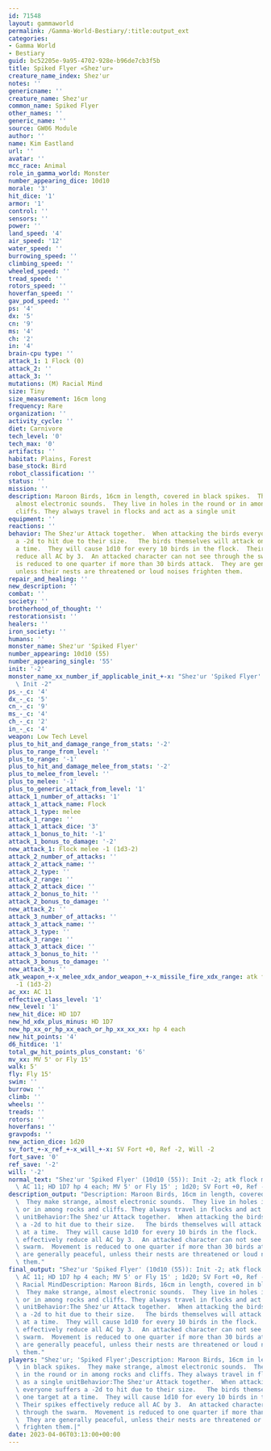 ```yaml
---
id: 71548
layout: gammaworld
permalink: /Gamma-World-Bestiary/:title:output_ext
categories:
- Gamma World
- Bestiary
guid: bc52205e-9a95-4702-928e-b96de7cb3f5b
title: Spiked Flyer «Shez'ur»
creature_name_index: Shez'ur
notes: ''
genericname: ''
creature_name: Shez'ur
common_name: Spiked Flyer
other_names: ''
generic_name: ''
source: GW06 Module
author: ''
name: Kim Eastland
url: ''
avatar: ''
mcc_race: Animal
role_in_gamma_world: Monster
number_appearing_dice: 10d10
morale: '3'
hit_dice: '1'
armor: '1'
control: ''
sensors: ''
power: ''
land_speed: '4'
air_speed: '12'
water_speed: ''
burrowing_speed: ''
climbing_speed: ''
wheeled_speed: ''
tread_speed: ''
rotors_speed: ''
hoverfan_speed: ''
gav_pod_speed: ''
ps: '4'
dx: '5'
cn: '9'
ms: '4'
ch: '2'
in: '4'
brain-cpu type: ''
attack_1: 1 Flock (0)
attack_2: ''
attack_3: ''
mutations: (M) Racial Mind
size: Tiny
size_measurement: 16cm long
frequency: Rare
organization: ''
activity_cycle: ''
diet: Carnivore
tech_level: '0'
tech_max: '0'
artifacts: ''
habitat: Plains, Forest
base_stock: Bird
robot_classification: ''
status: ''
mission: ''
description: Maroon Birds, 16cm in length, covered in black spikes.  They make strange,
  almost electronic sounds.  They live in holes in the round or in among rocks and
  cliffs. They always travel in flocks and act as a single unit
equipment: ''
reactions: ''
behavior: The Shez'ur Attack together.  When attacking the birds everyone suffers
  a -2d to hit due to their size.   The birds themselves will attack one target at
  a time.  They will cause 1d10 for every 10 birds in the flock.  Their spikes effectively
  reduce all AC by 3.  An attacked character can not see through the swarm.  Movement
  is reduced to one quarter if more than 30 birds attack.  They are generally peaceful,
  unless their nests are threatened or loud noises frighten them.
repair_and_healing: ''
new_description: ''
combat: ''
society: ''
brotherhood_of_thought: ''
restorationsist: ''
healers: ''
iron_society: ''
humans: ''
monster_name: Shez'ur 'Spiked Flyer'
number_appearing: 10d10 (55)
number_appearing_single: '55'
init: '-2'
monster_name_xx_number_if_applicable_init_+-x: "Shez'ur 'Spiked Flyer' (10d10 (55)):\
  \ Init -2"
ps_-_c: '4'
dx_-_c: '5'
cn_-_c: '9'
ms_-_c: '4'
ch_-_c: '2'
in_-_c: '4'
weapon: Low Tech Level
plus_to_hit_and_damage_range_from_stats: '-2'
plus_to_range_from_level: ''
plus_to_range: '-1'
plus_to_hit_and_damage_melee_from_stats: '-2'
plus_to_melee_from_level: ''
plus_to_melee: '-1'
plus_to_generic_attack_from_level: '1'
attack_1_number_of_attacks: '1'
attack_1_attack_name: Flock
attack_1_type: melee
attack_1_range: ''
attack_1_attack_dice: '3'
attack_1_bonus_to_hit: '-1'
attack_1_bonus_to_damage: '-2'
new_attack_1: Flock melee -1 (1d3-2)
attack_2_number_of_attacks: ''
attack_2_attack_name: ''
attack_2_type: ''
attack_2_range: ''
attack_2_attack_dice: ''
attack_2_bonus_to_hit: ''
attack_2_bonus_to_damage: ''
new_attack_2: ''
attack_3_number_of_attacks: ''
attack_3_attack_name: ''
attack_3_type: ''
attack_3_range: ''
attack_3_attack_dice: ''
attack_3_bonus_to_hit: ''
attack_3_bonus_to_damage: ''
new_attack_3: ''
atk_weapon_+-x_melee_xdx_andor_weapon_+-x_missile_fire_xdx_range: atk flock melee
  -1 (1d3-2)
ac_xx: AC 11
effective_class_level: '1'
new_level: '1'
new_hit_dice: HD 1D7
new_hd_xdx_plus_minus: HD 1D7
new_hp_xx_or_hp_xx_each_or_hp_xx_xx_xx: hp 4 each
new_hit_points: '4'
d6_hitdice: '1'
total_gw_hit_points_plus_constant: '6'
mv_xx: MV 5' or Fly 15'
walk: 5'
fly: Fly 15'
swim: ''
burrow: ''
climb: ''
wheels: ''
treads: ''
rotors: ''
hoverfans: ''
gravpods: ''
new_action_dice: 1d20
sv_fort_+-x_ref_+-x_will_+-x: SV Fort +0, Ref -2, Will -2
fort_save: '0'
ref_save: '-2'
will: '-2'
normal_text: "Shez'ur 'Spiked Flyer' (10d10 (55)): Init -2; atk flock melee -1 (1d3-2);\
  \ AC 11; HD 1D7 hp 4 each; MV 5' or Fly 15' ; 1d20; SV Fort +0, Ref -2, Will -2"
description_output: "Description: Maroon Birds, 16cm in length, covered in black spikes.\
  \  They make strange, almost electronic sounds.  They live in holes in the round\
  \ or in among rocks and cliffs. They always travel in flocks and act as a single\
  \ unitBehavior:The Shez'ur Attack together.  When attacking the birds everyone suffers\
  \ a -2d to hit due to their size.   The birds themselves will attack one target\
  \ at a time.  They will cause 1d10 for every 10 birds in the flock.  Their spikes\
  \ effectively reduce all AC by 3.  An attacked character can not see through the\
  \ swarm.  Movement is reduced to one quarter if more than 30 birds attack.  They\
  \ are generally peaceful, unless their nests are threatened or loud noises frighten\
  \ them."
final_output: "Shez'ur 'Spiked Flyer' (10d10 (55)): Init -2; atk flock melee -1 (1d3-2);\
  \ AC 11; HD 1D7 hp 4 each; MV 5' or Fly 15' ; 1d20; SV Fort +0, Ref -2, Will -2(M)\
  \ Racial MindDescription: Maroon Birds, 16cm in length, covered in black spikes.\
  \  They make strange, almost electronic sounds.  They live in holes in the round\
  \ or in among rocks and cliffs. They always travel in flocks and act as a single\
  \ unitBehavior:The Shez'ur Attack together.  When attacking the birds everyone suffers\
  \ a -2d to hit due to their size.   The birds themselves will attack one target\
  \ at a time.  They will cause 1d10 for every 10 birds in the flock.  Their spikes\
  \ effectively reduce all AC by 3.  An attacked character can not see through the\
  \ swarm.  Movement is reduced to one quarter if more than 30 birds attack.  They\
  \ are generally peaceful, unless their nests are threatened or loud noises frighten\
  \ them."
players: "Shez'ur; 'Spiked Flyer';Description: Maroon Birds, 16cm in length, covered\
  \ in black spikes.  They make strange, almost electronic sounds.  They live in holes\
  \ in the round or in among rocks and cliffs. They always travel in flocks and act\
  \ as a single unitBehavior:The Shez'ur Attack together.  When attacking the birds\
  \ everyone suffers a -2d to hit due to their size.   The birds themselves will attack\
  \ one target at a time.  They will cause 1d10 for every 10 birds in the flock. \
  \ Their spikes effectively reduce all AC by 3.  An attacked character can not see\
  \ through the swarm.  Movement is reduced to one quarter if more than 30 birds attack.\
  \  They are generally peaceful, unless their nests are threatened or loud noises\
  \ frighten them.|"
date: 2023-04-06T03:13:00+00:00
---
```

</br>